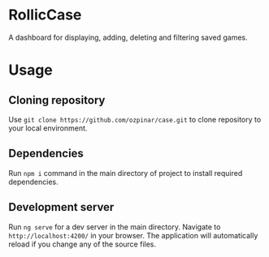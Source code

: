 # RollicCase

A dashboard for displaying, adding, deleting and filtering saved games.
# Usage

## Cloning repository

Use `git clone https://github.com/ozpinar/case.git` to clone repository to your local environment.

## Dependencies

Run `npm i` command in the main directory of project to install required dependencies.
## Development server

Run `ng serve` for a dev server in the main directory. Navigate to `http://localhost:4200/` in your browser. The application will automatically reload if you change any of the source files.
